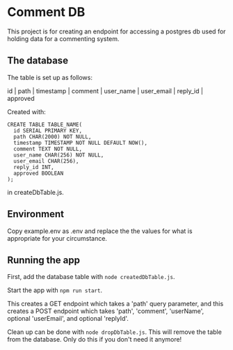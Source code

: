 # Comment DB

This project is for creating an endpoint for accessing a postgres db used for holding data for a commenting system.

## The database

The table is set up as follows:

id | path | timestamp | comment | user_name | user_email | reply_id | approved

Created with:
```
CREATE TABLE TABLE_NAME(
  id SERIAL PRIMARY KEY,
  path CHAR(2000) NOT NULL,
  timestamp TIMESTAMP NOT NULL DEFAULT NOW(),
  comment TEXT NOT NULL,
  user_name CHAR(256) NOT NULL,
  user_email CHAR(256),
  reply_id INT,
  approved BOOLEAN
);
```
in createDbTable.js.

## Environment

Copy example.env as .env and replace the the values for what is appropriate for your circumstance.

## Running the app

First, add the database table with `node createdDbTable.js`.

Start the app with `npm run start`. 

This creates a GET endpoint which takes a 'path' query parameter, and this creates a POST endpoint which takes 'path', 'comment', 'userName', optional 'userEmail', and optional 'replyId'. 

Clean up can be done with `node dropDbTable.js`. This will remove the table from the database. Only do this if you don't need it anymore!
